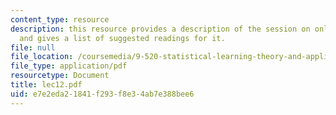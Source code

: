 ```yaml
---
content_type: resource
description: this resource provides a description of the session on online learning
  and gives a list of suggested readings for it.
file: null
file_location: /coursemedia/9-520-statistical-learning-theory-and-applications-spring-2006/e7e2eda21841f293f8e34ab7e388bee6_lec12.pdf
file_type: application/pdf
resourcetype: Document
title: lec12.pdf
uid: e7e2eda2-1841-f293-f8e3-4ab7e388bee6
---
```

